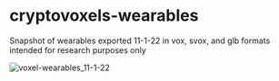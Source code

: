 # cryptovoxels-wearables
Snapshot of wearables exported 11-1-22 in vox, svox, and glb formats intended for research purposes only

![voxel-wearables_11-1-22](https://user-images.githubusercontent.com/32600939/200195042-03cd077f-88fa-45a1-83e7-ccf63b05fd2b.jpg)
